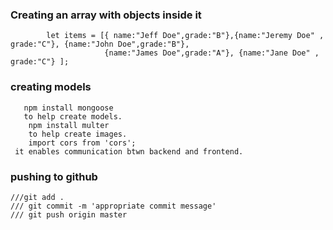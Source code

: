 ### Creating an array with objects inside it
```   create an array and place individual objects inside it with curly braces separated by a comma.like so
        let items = [{ name:"Jeff Doe",grade:"B"},{name:"Jeremy Doe" , grade:"C"}, {name:"John Doe",grade:"B"},
                     {name:"James Doe",grade:"A"}, {name:"Jane Doe" , grade:"C"} ];
```
### creating models
```
   npm install mongoose
   to help create models.
    npm install multer
    to help create images.
    import cors from 'cors';
 it enables communication btwn backend and frontend.
```

### pushing to github
```
///git add .
/// git commit -m 'appropriate commit message'
/// git push origin master
```